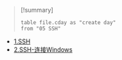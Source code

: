 > [!summary] 
> ```dataview
> table file.cday as "create day"
> from "05 SSH"

- [1.SSH](../../../05%20SSH/1.SSH.md)
- [2.SSH-连接Windows](../../../05%20SSH/2.SSH-连接Windows.md)
